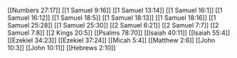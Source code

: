 [[Numbers 27:17]]
[[1 Samuel 9:16]]
[[1 Samuel 13:14]]
[[1 Samuel 16:1]]
[[1 Samuel 16:12]]
[[1 Samuel 18:5]]
[[1 Samuel 18:13]]
[[1 Samuel 18:16]]
[[1 Samuel 25:28]]
[[1 Samuel 25:30]]
[[2 Samuel 6:21]]
[[2 Samuel 7:7]]
[[2 Samuel 7:8]]
[[2 Kings 20:5]]
[[Psalms 78:70]]
[[Isaiah 40:11]]
[[Isaiah 55:4]]
[[Ezekiel 34:23]]
[[Ezekiel 37:24]]
[[Micah 5:4]]
[[Matthew 2:6]]
[[John 10:3]]
[[John 10:11]]
[[Hebrews 2:10]]
